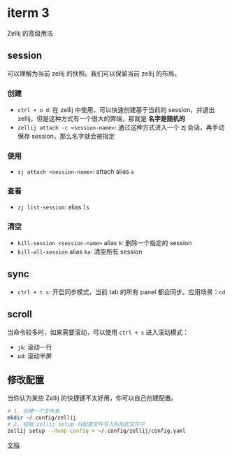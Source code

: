 # iterm 3

Zellij 的高级用法

## session

可以理解为当前 zellij 的快照。我们可以保留当前 zellij 的布局。

### 创建

- `ctrl + o d`: 在 zellij 中使用，可以快速创建基于当前的 session，并退出 zellij，但是这种方式有一个很大的弊端，那就是 **名字是随机的**
- `zellij attach -c <session-name>`: 通过这种方式进入一个 zj 会话，再手动保存 session，那么名字就会被指定

### 使用

- `zj attach <session-name>`: attach alias `a`

### 查看

- `zj list-session`: alias `ls`

### 清空

- `kill-session <session-name>` alias `k`: 删除一个指定的 session
- `kill-all-session` alias `ka`: 清空所有 session

## sync

- `ctrl + t s`: 开启同步模式，当前 tab 的所有 panel 都会同步。应用场景：`cd`

## scroll

当命令较多时，如果需要滚动，可以使用 `ctrl + s` 进入滚动模式：

- `jk`: 滚动一行
- `ud`: 滚动半屏

## 修改配置

当你认为某些 Zellij 的快捷键不太好用，你可以自己创建配置。

```bash
# 1. 创建一个文件夹
mkdir ~/.config/zellij
# 2. 根据 zellij setup 将配置文件写入到指定文件中
zellij setup --dump-config > ~/.config/zellij/config.yaml
```

[文档](https://zellij.dev/documentation/)
